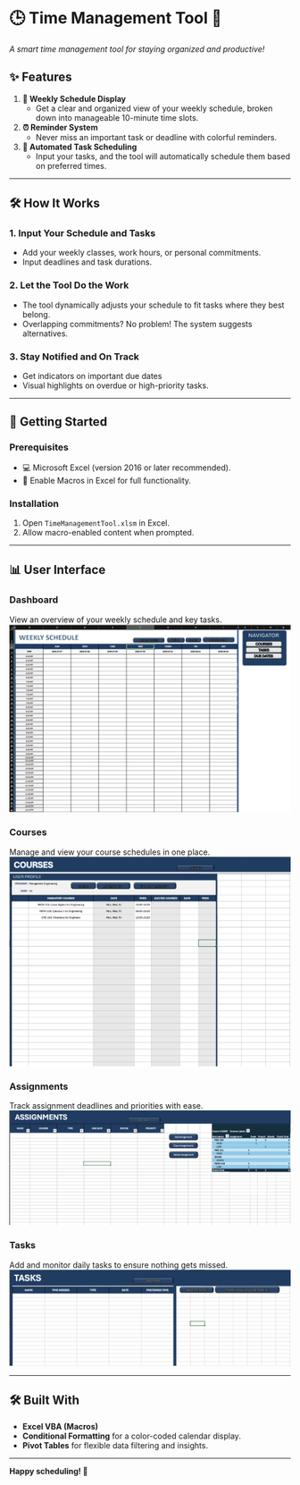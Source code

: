 # 🕒 Time Management Tool 📅  
_A smart time management tool for staying organized and productive!_

## ✨ Features  
1. **📆 Weekly Schedule Display**  
   - Get a clear and organized view of your weekly schedule, broken down into manageable 10-minute time slots.  
2. **⏰ Reminder System**  
   - Never miss an important task or deadline with colorful reminders.
3. **🤖 Automated Task Scheduling**  
   - Input your tasks, and the tool will automatically schedule them based on preferred times.

---

## 🛠️ How It Works  
### 1. **Input Your Schedule and Tasks**  
   - Add your weekly classes, work hours, or personal commitments.  
   - Input deadlines and task durations.  

### 2. **Let the Tool Do the Work**  
   - The tool dynamically adjusts your schedule to fit tasks where they best belong.  
   - Overlapping commitments? No problem! The system suggests alternatives.  

### 3. **Stay Notified and On Track**  
   - Get indicators on important due dates
   - Visual highlights on overdue or high-priority tasks.  

---

## 🚀 Getting Started  

### **Prerequisites**  
- 💻 Microsoft Excel (version 2016 or later recommended).  
- 📁 Enable Macros in Excel for full functionality.  

### **Installation**   
1. Open `TimeManagementTool.xlsm` in Excel.  
2. Allow macro-enabled content when prompted.  

---

## 📊 User Interface  

### Dashboard  
View an overview of your weekly schedule and key tasks.  
![Dashboard Screenshot](Screenshots/Dashboard.png)  

### Courses  
Manage and view your course schedules in one place.  
![Courses Screenshot](Screenshots/Courses.png)  

### Assignments  
Track assignment deadlines and priorities with ease.  
![Assignments Screenshot](Screenshots/Assignments.png)  

### Tasks  
Add and monitor daily tasks to ensure nothing gets missed.  
![Tasks Screenshot](Screenshots/Tasks.png)  

---

## 🛠️ Built With  
- **Excel VBA (Macros)**  
- **Conditional Formatting** for a color-coded calendar display.  
- **Pivot Tables** for flexible data filtering and insights.  

---

**Happy scheduling! 🎉**
